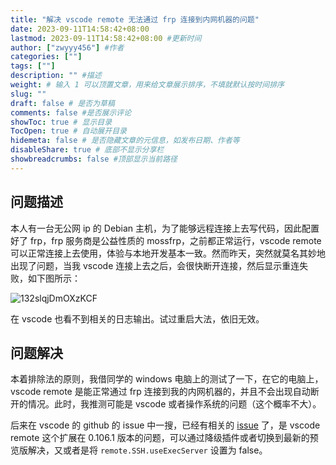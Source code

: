 ```yaml
---
title: "解决 vscode remote 无法通过 frp 连接到内网机器的问题"
date: 2023-09-11T14:58:42+08:00
lastmod: 2023-09-11T14:58:42+08:00 #更新时间
author: ["zwyyy456"] #作者
categories: [""]
tags: [""]
description: "" #描述
weight: # 输入 1 可以顶置文章，用来给文章展示排序，不填就默认按时间排序
slug: ""
draft: false # 是否为草稿
comments: false #是否展示评论
showToc: true # 显示目录
TocOpen: true # 自动展开目录
hidemeta: false # 是否隐藏文章的元信息，如发布日期、作者等
disableShare: true # 底部不显示分享栏
showbreadcrumbs: false #顶部显示当前路径
---
```

## 问题描述
本人有一台无公网 ip 的 Debian 主机，为了能够远程连接上去写代码，因此配置好了 frp，frp 服务商是公益性质的 mossfrp，之前都正常运行，vscode remote 可以正常连接上去使用，体验与本地开发基本一致。然而昨天，突然就莫名其妙地出现了问题，当我 vscode 连接上去之后，会很快断开连接，然后显示重连失败，如下图所示：

![132slqjDmOXzKCF](https://pic-upyun.zwyyy456.tech/smms/2023-12-26-065729.png)

在 vscode 也看不到相关的日志输出。试过重启大法，依旧无效。

## 问题解决

本着排除法的原则，我借同学的 windows 电脑上的测试了一下，在它的电脑上，vscode remote 是能正常通过 frp 连接到我的内网机器的，并且不会出现自动断开的情况。此时，我推测可能是 vscode 或者操作系统的问题（这个概率不大）。

后来在 vscode 的 github 的 issue 中一搜，已经有相关的 [issue](https://github.com/microsoft/vscode-remote-release/issues/8926) 了，是 vscode remote 这个扩展在 0.106.1 版本的问题，可以通过降级插件或者切换到最新的预览版解决，又或者是将 `remote.SSH.useExecServer` 设置为 false。

